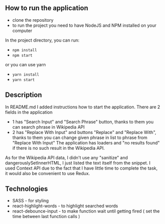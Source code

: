 ## How to run the application

- clone the repository
- to run the project you need to have NodeJS and NPM installed on your computer

 In the project directory, you can run:

- `npm install`
- `npm start`

or you can use yarn

- `yarn install`
- `yarn start`



## Description

In README.md I added instructions how to start the application.
There are 2 fields in the application
 - 1 has "Search Input" and "Search Phrase" button, thanks to them you can search phrase in Wikipedia API
 - 2 has "Replace With Input" and buttons "Replace" and "Replace With", thanks to them you can change given phrase in list to phrase from "Replace With Input"
The application has loaders and "no results found" if there is no such result in the Wikipedia API.

As for the Wikipedia API data, I didn't use any "sanitize" and dangerouslySetInnerHTML, I just listed the text itself from the snippet.
I used Context API due to the fact that I have little time to complete the task, it would also be convenient to use Redux.

## Technologies

- SASS - for styling
- react-highlight-words - to highlight searched words
- react-debounce-input - to make function wait until getting fired ( set the time between last function calls )
